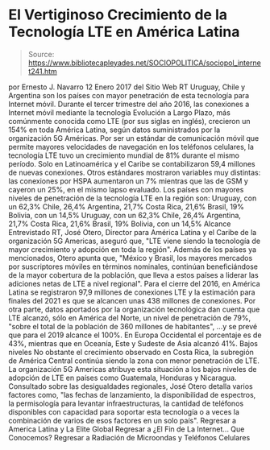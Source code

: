 # El Vertiginoso Crecimiento de la Tecnología LTE en América Latina

> Source: https://www.bibliotecapleyades.net/SOCIOPOLITICA/sociopol_internet241.htm

por Ernesto J. Navarro 12 Enero 2017 del Sitio Web RT
Uruguay, Chile y Argentina
son los países con mayor penetración
de esta tecnología para Internet móvil.
Durante el tercer trimestre del año 2016, las conexiones a Internet móvil mediante la tecnología Evolución a Largo Plazo, más comúnmente conocida como LTE (por sus siglas en inglés), crecieron un 154% en toda América Latina, según datos suministrados por la organización 5G Américas. Por ser un estándar de comunicación móvil que permite mayores velocidades de navegación en los teléfonos celulares, la tecnología LTE tuvo un crecimiento mundial de 81% durante el mismo período.
Solo en Latinoamérica y el Caribe se contabilizaron 59,4 millones de nuevas conexiones. Otros estándares mostraron variables muy distintas:
las conexiones por HSPA aumentaron un 7% mientras que las de GSM y cayeron un 25%, en el mismo lapso evaluado.
Los países con mayores niveles de penetración de la tecnología LTE en la región son:
Uruguay, con un 62,3% Chile, 26,4% Argentina, 21,7% Costa Rica, 21,6% Brasil, 19% Bolivia, con un 14,5%
Uruguay, con un 62,3%
Chile, 26,4%
Argentina, 21,7%
Costa Rica, 21,6%
Brasil, 19%
Bolivia, con un 14,5%
Alcance Entrevistado RT, José Otero, Director para América Latina y el Caribe de la organización 5G Americas, aseguró que,
"LTE viene siendo la tecnología de mayor crecimiento y adopción en toda la región".
Además de los países ya mencionados, Otero apunta que,
"México y Brasil, los mayores mercados por suscriptores móviles en términos nominales, continúan beneficiándose de la mayor cobertura de la población, que lleva a estos países a liderar las adiciones netas de LTE a nivel regional".
Para el cierre del 2016, en América Latina se registraron 97,9 millones de conexiones LTE y la estimación para finales del 2021 es que se alcancen unas 438 millones de conexiones. Por otra parte, datos aportados por la organización tecnológica dan cuenta que LTE alcanzó, sólo en América del Norte, un nivel de penetración de 79%,
"sobre el total de la población de 360 millones de habitantes",
...y se prevé que para el 2019 alcance el 100%.
En Europa Occidental el porcentaje es de 43%, mientras que en Oceanía, Este y Sudeste de Asia alcanzó 41%.
Bajos niveles No obstante el crecimiento observado en Costa Rica, la subregión de América Central continúa siendo la zona con menor penetración de LTE. La organización 5G Americas atribuye esta situación a los bajos niveles de adopción de LTE en países como Guatemala, Honduras y Nicaragua. Consultado sobre las desigualdades regionales, José Otero detalla varios factores como,
"las fechas de lanzamiento, la disponibilidad de espectros, la permisología para levantar infraestructuras, la cantidad de teléfonos disponibles con capacidad para soportar esta tecnología o a veces la combinación de varios de esos factores en un solo país".
Regresar a America Latina y La Elite Global
Regresar a ¿El Fin de La Internet... Que Conocemos?
Regresar a Radiación de Microondas y Teléfonos Celulares
